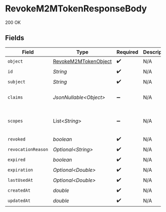 # RevokeM2MTokenResponseBody

200 OK


## Fields

| Field                                                                    | Type                                                                     | Required                                                                 | Description                                                              | Example                                                                  |
| ------------------------------------------------------------------------ | ------------------------------------------------------------------------ | ------------------------------------------------------------------------ | ------------------------------------------------------------------------ | ------------------------------------------------------------------------ |
| `object`                                                                 | [RevokeM2MTokenObject](../../models/operations/RevokeM2MTokenObject.md)  | :heavy_check_mark:                                                       | N/A                                                                      |                                                                          |
| `id`                                                                     | *String*                                                                 | :heavy_check_mark:                                                       | N/A                                                                      | mt_f7f0ba8c3b4843ce7d85fcdd5e71853e                                      |
| `subject`                                                                | *String*                                                                 | :heavy_check_mark:                                                       | N/A                                                                      | mch_2xhFjEI5X2qWRvtV13BzSj8H6Dk                                          |
| `claims`                                                                 | *JsonNullable\<Object>*                                                  | :heavy_minus_sign:                                                       | N/A                                                                      | {<br/>"important_metadata": "Some useful data"<br/>}                     |
| `scopes`                                                                 | List\<*String*>                                                          | :heavy_minus_sign:                                                       | N/A                                                                      | [<br/>"mch_2xhFjEI5X2qWRvtV13BzSj8H6Dk",<br/>"mch_2yGkLpQ7Y3rXSwtU24CzTk9I7Em"<br/>] |
| `revoked`                                                                | *boolean*                                                                | :heavy_check_mark:                                                       | N/A                                                                      | false                                                                    |
| `revocationReason`                                                       | *Optional\<String>*                                                      | :heavy_check_mark:                                                       | N/A                                                                      | Revoked by user                                                          |
| `expired`                                                                | *boolean*                                                                | :heavy_check_mark:                                                       | N/A                                                                      | false                                                                    |
| `expiration`                                                             | *Optional\<Double>*                                                      | :heavy_check_mark:                                                       | N/A                                                                      | 1716883200                                                               |
| `lastUsedAt`                                                             | *Optional\<Double>*                                                      | :heavy_check_mark:                                                       | N/A                                                                      | 1716883200                                                               |
| `createdAt`                                                              | *double*                                                                 | :heavy_check_mark:                                                       | N/A                                                                      | 1716883200                                                               |
| `updatedAt`                                                              | *double*                                                                 | :heavy_check_mark:                                                       | N/A                                                                      | 1716883200                                                               |